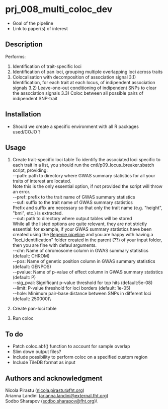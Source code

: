 # prj_008_multi_coloc_dev

 - Goal of the pipeline
 - Link to paper(s) of interest


## Description
Performs:

1) Identification of trait-specific loci 
2) Identification of pan loci, grouping multiple overlapping loci across traits 
3) Colocalisation with decomposition of association signal 
    3.1) Identification, for each trait at each locus, of indipendent association signals 
    3.2) Leave-one-out conditioning of indipendent SNPs to clear the association signals 
    3.3) Coloc between all possible pairs of indipendent SNP-trait 


## Installation
- Should we create a specific environment with all R packages used/COJO ?


## Usage

1) Create trait-specific loci table
To identify the associated loci specific to each trait in a list, you should run the cntl/p09_locus_breaker.sbatch script, providing:\
    --path: path to directory where GWAS summary statistics for all your traits of interest are located.\
Note this is the only essential option, if not provided the script will throw an error.\
    --pref: prefix to the trait name of GWAS summary statistics\
    --suf: suffix to the trait name of GWAS summary statistics\
Prefix and suffix are necessary so that only the trait name (e.g. "height", "bmi", etc.) is extracted.\
    --out: path to directory where output tables will be stored\
While all the listed options are quite relevant, they are not strictly essential: for example, if your GWAS summary statistics have been created using the [Regenie pipeline](https://gitlab.fht.org/genome-analysis-unit/nf-pipeline-regenie) and you are happy with having a "loci_identification" folder created in the parent (??) of your input folder, then you are fine with defaul arguments.\
    --chr: Name of chromosome column in GWAS summary statistics (default: CHROM)\
    --pos: Name of genetic position column in GWAS summary statistics (default: GENPOS)\
    --pvalue: Name of p-value of effect column in GWAS summary statistics (default: P)\
    --sig_pval: Significant p-value threshold for top hits (default:5e-08)\
    --limit: P-value threshold for loci borders (default: 1e-05)\
    --hole: Minimum pair-base distance between SNPs in different loci (default: 250000)\


2) Create pan-loci table

3) Run coloc


## To do
- Patch coloc.abf() function to account for sample overlap
- Slim down output files?
- Include possibility to perform coloc on a specified custom region
- Include TileDB format as input


## Authors and acknowledgment
Nicola Pirastu (nicola.pirastu@fht.org)\
Arianna Landini (arianna.landini@external.fht.org)\
Sodbo Sharapov (sodbo.sharapov@fht.org)\

